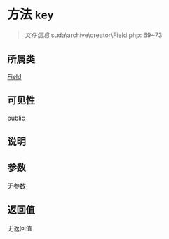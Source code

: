 # 方法 `key`

> *文件信息* suda\archive\creator\Field.php: 69~73

## 所属类 

[Field](../Field.md)

## 可见性

 public 

## 说明



## 参数


无参数


## 返回值

无返回值
